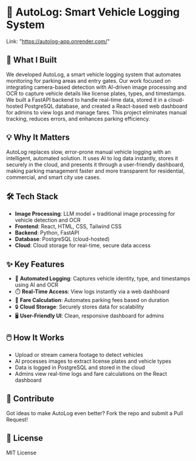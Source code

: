# 🚗 AutoLog: Smart Vehicle Logging System               

Link: "https://autolog-app.onrender.com/"

## 🎯 What I Built
We developed AutoLog, a smart vehicle logging system that automates monitoring for parking areas and entry gates. Our work focused on integrating camera-based detection with AI-driven image processing and OCR to capture vehicle details like license plates, types, and timestamps. We built a FastAPI backend to handle real-time data, stored it in a cloud-hosted PostgreSQL database, and created a React-based web dashboard for admins to view logs and manage fares. This project eliminates manual tracking, reduces errors, and enhances parking efficiency.

## 💡 Why It Matters
AutoLog replaces slow, error-prone manual vehicle logging with an intelligent, automated solution. It uses AI to log data instantly, stores it securely in the cloud, and presents it through a user-friendly dashboard, making parking management faster and more transparent for residential, commercial, and smart city use cases.

## 🛠 Tech Stack
- **Image Processing**: LLM model + traditional image processing for vehicle detection and OCR
- **Frontend**: React, HTML, CSS, Tailwind CSS
- **Backend**: Python, FastAPI
- **Database**: PostgreSQL (cloud-hosted)
- **Cloud**: Cloud storage for real-time, secure data access

## ✨ Key Features
- 🚀 **Automated Logging**: Captures vehicle identity, type, and timestamps using AI and OCR
- ⏱️ **Real-Time Access**: View logs instantly via a web dashboard
- 💸 **Fare Calculation**: Automates parking fees based on duration
- 🔒 **Cloud Storage**: Securely stores data for scalability
- 🖥️ **User-Friendly UI**: Clean, responsive dashboard for admins

## 🖱️ How It Works
- Upload or stream camera footage to detect vehicles
- AI processes images to extract license plates and vehicle types
- Data is logged in PostgreSQL and stored in the cloud
- Admins view real-time logs and fare calculations on the React dashboard

## 🤝 Contribute
Got ideas to make AutoLog even better? Fork the repo and submit a Pull Request!

## 📜 License
MIT License
